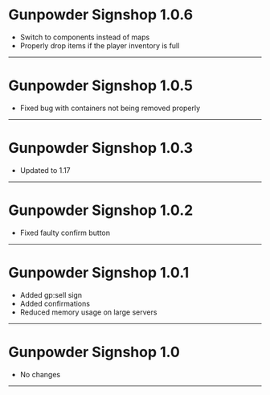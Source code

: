# Gunpowder Signshop 1.0.6

- Switch to components instead of maps
- Properly drop items if the player inventory is full

---

# Gunpowder Signshop 1.0.5

- Fixed bug with containers not being removed properly

---

# Gunpowder Signshop 1.0.3

- Updated to 1.17

---

# Gunpowder Signshop 1.0.2

- Fixed faulty confirm button

---

# Gunpowder Signshop 1.0.1

- Added gp:sell sign
- Added confirmations
- Reduced memory usage on large servers

---

# Gunpowder Signshop 1.0

- No changes

---